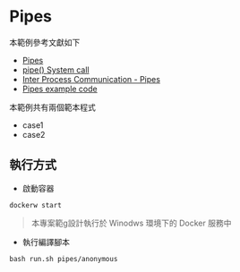 # Pipes

本範例參考文獻如下

+ [Pipes](http://www2.cs.uregina.ca/~hamilton/courses/330/notes/unix/pipes/pipes.html)
+ [pipe() System call](https://www.geeksforgeeks.org/pipe-system-call/)
+ [Inter Process Communication - Pipes](https://www.tutorialspoint.com/inter_process_communication/inter_process_communication_pipes.htm)
+ [Pipes example code](https://condor.depaul.edu/dmumaugh/readings/handouts/CSC343/examples/pipes.c)

本範例共有兩個範本程式

+ case1
+ case2

## 執行方式

+ 啟動容器

```
dockerw start
```
> 本專案範g設計執行於 Winodws 環境下的 Docker 服務中

+ 執行編譯腳本

```
bash run.sh pipes/anonymous
```

